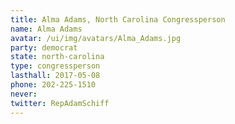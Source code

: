 ```yaml
---
title: Alma Adams, North Carolina Congressperson
name: Alma Adams
avatar: /ui/img/avatars/Alma_Adams.jpg
party: democrat
state: north-carolina
type: congressperson
lasthall: 2017-05-08
phone: 202-225-1510
never: 
twitter: RepAdamSchiff
---
```

